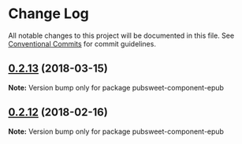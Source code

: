 # Change Log

All notable changes to this project will be documented in this file.
See [Conventional Commits](https://conventionalcommits.org) for commit guidelines.

<a name="0.2.13"></a>
## [0.2.13](https://gitlab.coko.foundation/pubsweet/pubsweet/compare/pubsweet-component-epub@0.2.12...pubsweet-component-epub@0.2.13) (2018-03-15)




**Note:** Version bump only for package pubsweet-component-epub

<a name="0.2.12"></a>

## [0.2.12](https://gitlab.coko.foundation/pubsweet/pubsweet/compare/pubsweet-component-epub@0.2.11...pubsweet-component-epub@0.2.12) (2018-02-16)

**Note:** Version bump only for package pubsweet-component-epub
